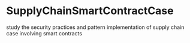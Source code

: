 # SupplyChainSmartContractCase
study the security practices and pattern implementation of supply chain case involving smart contracts
